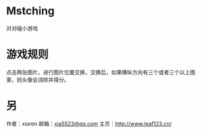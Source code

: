 # Mstching
对对碰小游戏


# 游戏规则
点击两张图片，进行图片位置交换，交换后，如果横纵方向有三个或者三个以上图案，则头像会消除并得分。


# 另

作者：xiaren
邮箱：xia5523@qq.com 
主页：http://www.leaf123.cn/
